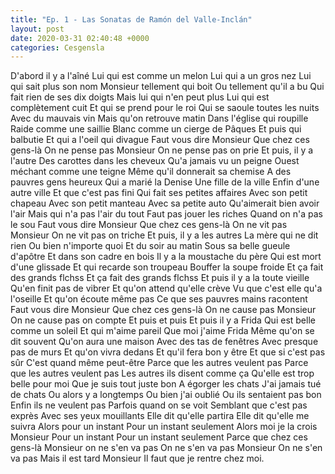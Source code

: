 ```yaml
---
title: "Ep. 1 - Las Sonatas de Ramón del Valle-Inclán"
layout: post
date: 2020-03-31 02:40:48 +0000
categories: Cesgensla
---
```


D'abord il y a l'aîné
Lui qui est comme un melon
Lui qui a un gros nez
Lui qui sait plus son nom
Monsieur tellement qui boit
Ou tellement qu'il a bu
Qui fait rien de ses dix doigts
Mais lui qui n'en peut plus
Lui qui est complètement cuit
Et qui se prend pour le roi
Qui se saoule toutes les nuits
Avec du mauvais vin
Mais qu'on retrouve matin
Dans l'église qui roupille
Raide comme une saillie
Blanc comme un cierge de Pâques
Et puis qui balbutie
Et qui a l'oeil qui divague
Faut vous dire Monsieur
Que chez ces gens-là
On ne pense pas Monsieur
On ne pense pas on prie
Et puis, il y a l'autre
Des carottes dans les cheveux
Qu'a jamais vu un peigne
Ouest méchant comme une teigne
Même qu'il donnerait sa chemise
A des pauvres gens heureux
Qui a marié la Denise
Une fille de la ville
Enfin d'une autre ville
Et que c'est pas fini
Qui fait ses petites affaires
Avec son petit chapeau
Avec son petit manteau
Avec sa petite auto
Qu'aimerait bien avoir l'air
Mais qui n'a pas l'air du tout
Faut pas jouer les riches
Quand on n'a pas le sou
Faut vous dire Monsieur
Que chez ces gens-là
On ne vit pas Monsieur
On ne vit pas on triche
Et puis, il y a les autres
La mère qui ne dit rien
Ou bien n'importe quoi
Et du soir au matin
Sous sa belle gueule d'apôtre
Et dans son cadre en bois
Il y a la moustache du père
Qui est mort d'une glissade
Et qui recarde son troupeau
Bouffer la soupe froide
Et ça fait des grands flchss
Et ça fait des grands flchss
Et puis il y a la toute vieille
Qu'en finit pas de vibrer
Et qu'on attend qu'elle crève
Vu que c'est elle qu'a l'oseille
Et qu'on écoute même pas
Ce que ses pauvres mains racontent
Faut vous dire Monsieur
Que chez ces gens-là
On ne cause pas Monsieur
On ne cause pas on compte
Et puis et puis
Et puis il y a Frida
Qui est belle comme un soleil
Et qui m'aime pareil
Que moi j'aime Frida
Même qu'on se dit souvent
Qu'on aura une maison
Avec des tas de fenêtres
Avec presque pas de murs
Et qu'on vivra dedans
Et qu'il fera bon y être
Et que si c'est pas sûr
C'est quand même peut-être
Parce que les autres veulent pas
Parce que les autres veulent pas
Les autres ils disent comme ça
Qu'elle est trop belle pour moi
Que je suis tout juste bon
A égorger les chats
J'ai jamais tué de chats
Ou alors y a longtemps
Ou bien j'ai oublié
Ou ils sentaient pas bon
Enfin ils ne veulent pas
Parfois quand on se voit
Semblant que c'est pas exprès
Avec ses yeux mouillants
Elle dit qu'elle partira
Elle dit qu'elle me suivra
Alors pour un instant
Pour un instant seulement
Alors moi je la crois Monsieur
Pour un instant
Pour un instant seulement
Parce que chez ces gens-là
Monsieur on ne s'en va pas
On ne s'en va pas Monsieur
On ne s'en va pas
Mais il est tard Monsieur
Il faut que je rentre chez moi.